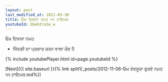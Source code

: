 ```yaml
---
layout: post
last_modified_at: 2021-03-30
title: ਓਮ ਦਿਵਯਾ ਨਮਹ ੧੧ ਟਾਇਮਸ
youtubeId: QGeKZreSe_w
---
```

 
 
 ਓਮ ਦਿਵਯਾ ਨਮਹ  
 
 -  ਜਿੰਦਗੀ ਦਾ ਪ੍ਰਚਾਰ ਕਰਨ ਵਾਲਾ ਕੌਣ ਹੈ 
 
  
 
  
 
 
 
 
 
 


{% include youtubePlayer.html id=page.youtubeId %}
 
[Next]({{ site.baseurl }}{% link  split1/_posts/2012-11-06-ਓਮ ਦੇਵਸੂਰਾ ਗੁਰਵੇ ਨਮਹ ੧੧ ਟਾਇਮਸ.md%})
 
